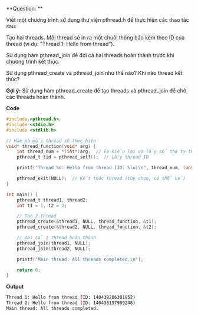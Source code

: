 **Question: **

Viết một chương trình sử dụng thư viện pthread.h để thực hiện các thao tác sau:

Tạo hai threads. Mỗi thread sẽ in ra một chuỗi thông báo kèm theo ID của thread (ví dụ: "Thread 1: Hello from thread").

Sử dụng hàm pthread_join để đợi cả hai threads hoàn thành trước khi chương trình kết thúc.

Sử dụng pthread_create và pthread_join như thế nào? Khi nào thread kết thúc?

**Gợi ý:** Sử dụng hàm pthread_create để tạo threads và pthread_join để chờ các threads hoàn thành.

**Code**

```c
#include <pthread.h>
#include <stdio.h>
#include <stdlib.h>

// Hàm mà mỗi thread sẽ thực hiện
void* thread_function(void* arg) {
    int thread_num = *(int*)arg;  // Ép kiểu lại và lấy số thứ tự thread
    pthread_t tid = pthread_self();  // Lấy thread ID

    printf("Thread %d: Hello from thread (ID: %lu)\n", thread_num, (unsigned long)tid);

    pthread_exit(NULL);  // Kết thúc thread (tùy chọn, có thể bỏ)
}

int main() {
    pthread_t thread1, thread2;
    int t1 = 1, t2 = 2;

    // Tạo 2 thread
    pthread_create(&thread1, NULL, thread_function, &t1);
    pthread_create(&thread2, NULL, thread_function, &t2);

    // Đợi cả 2 thread hoàn thành
    pthread_join(thread1, NULL);
    pthread_join(thread2, NULL);

    printf("Main thread: All threads completed.\n");

    return 0;
}
```

**Output**

```sh
Thread 1: Hello from thread (ID: 140438206301952)
Thread 2: Hello from thread (ID: 140438197909248)
Main thread: All threads completed.
```


